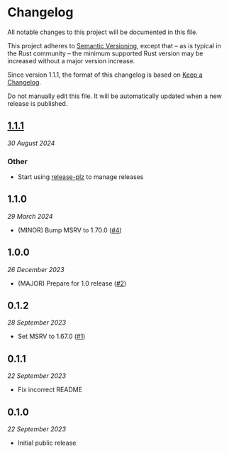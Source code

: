 # Changelog

All notable changes to this project will be documented in this file.

This project adheres to [Semantic Versioning](https://semver.org/spec/v2.0.0.html), except that – as is typical in the Rust community – the minimum supported Rust version may be increased without a major version increase.

Since version 1.1.1, the format of this changelog is based on [Keep a Changelog](https://keepachangelog.com/en/1.0.0/).

Do not manually edit this file. It will be automatically updated when a new release is published.

## [1.1.1](https://github.com/scouten/async-generic/compare/async-generic-v1.1.0...async-generic-v1.1.1)
_30 August 2024_

### Other
* Start using [release-plz](https://release-plz.ieni.dev) to manage releases

## 1.1.0
_29 March 2024_

* (MINOR) Bump MSRV to 1.70.0 ([#4](https://github.com/scouten/sync-generic/pull/4))
## 1.0.0
_26 December 2023_

* (MAJOR) Prepare for 1.0 release ([#2](https://github.com/scouten/sync-generic/pull/2))
## 0.1.2
_28 September 2023_

* Set MSRV to 1.67.0 ([#1](https://github.com/scouten/sync-generic/pull/1))
## 0.1.1
_22 September 2023_

* Fix incorrect README
## 0.1.0
_22 September 2023_

* Initial public release
